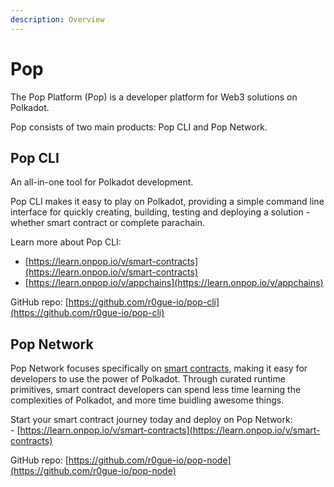 ```yaml
---
description: Overview
---
```


# Pop

The Pop Platform (Pop) is a developer platform for Web3 solutions on Polkadot.

Pop consists of two main products: Pop CLI and Pop Network.

## Pop CLI

An all-in-one tool for Polkadot development.&#x20;

Pop CLI makes it easy to play on Polkadot, providing a simple command line interface for quickly creating, building, testing and deploying a solution - whether smart contract or complete parachain.

Learn more about Pop CLI:

* [https://learn.onpop.io/v/smart-contracts](https://learn.onpop.io/v/smart-contracts)
* [https://learn.onpop.io/v/appchains](https://learn.onpop.io/v/appchains)

GitHub repo: [https://github.com/r0gue-io/pop-cli](https://github.com/r0gue-io/pop-cli)

## Pop Network

Pop Network focuses specifically on [smart contracts](https://learn.onpop.io/v/smart-contracts), making it easy for developers to use the power of Polkadot. Through curated runtime primitives, smart contract developers can spend less time learning the complexities of Polkadot, and more time buidling awesome things.

Start your smart contract journey today and deploy on Pop Network:\
\- [https://learn.onpop.io/v/smart-contracts](https://learn.onpop.io/v/smart-contracts)

GitHub repo: [https://github.com/r0gue-io/pop-node](https://github.com/r0gue-io/pop-node)
